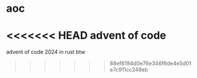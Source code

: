 # aoc
<<<<<<< HEAD
advent of code
=======
advent of code 2024 in rust btw
>>>>>>> 88ef6194d0e76e346f6de4e5d01e7c911cc248eb
